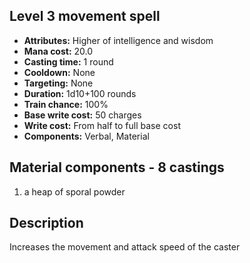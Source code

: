## Level 3 movement spell

- **Attributes:** Higher of intelligence and wisdom
- **Mana cost:** 20.0
- **Casting time:** 1 round
- **Cooldown:** None
- **Targeting:** None
- **Duration:** 1d10+100 rounds
- **Train chance:** 100%
- **Base write cost:** 50 charges
- **Write cost:** From half to full base cost
- **Components:** Verbal, Material

## Material components - 8 castings

1. a heap of sporal powder

## Description

Increases the movement and attack speed of the caster
